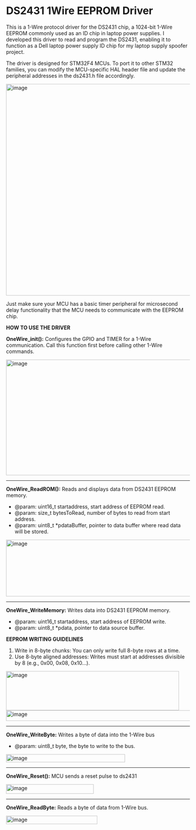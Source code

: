 # DS2431 1Wire EEPROM Driver
This is a 1-Wire protocol driver for the DS2431 chip, a 1024-bit 1-Wire EEPROM commonly used as an ID chip in laptop power supplies. I developed this driver to read and program the DS2431, enabling it to function as a Dell laptop power supply ID chip for my laptop supply spoofer project.

The driver is designed for STM32F4 MCUs. To port it to other STM32 families, you can modify the MCU-specific HAL header file and update the peripheral addresses in the ds2431.h file accordingly.

<img width="857" height="578" alt="image" src="https://github.com/user-attachments/assets/083e8c6a-a2a7-4671-a7d8-13523d15c728" />


Just make sure your MCU has a basic timer peripheral for microsecond delay functionality that the MCU needs to communicate with the EEPROM chip. 

**HOW TO USE THE DRIVER**

**OneWire_init():** 
Configures the GPIO and TIMER for a 1-Wire communication. Call this function first before calling other 1-Wire commands.

<img width="621" height="316" alt="image" src="https://github.com/user-attachments/assets/dcd44394-15c9-435b-b5d9-1978b2487c28" />

**********************************************************************************************************
**OneWire_ReadROM():**
Reads and displays data from DS2431 EEPROM memory.
* @param: uint16_t startaddress, start address of EEPROM read.
* @param: size_t bytesToRead, number of bytes to read from start address.
* @param: uint8_t *pdataBuffer, pointer to data buffer where read data will be stored.
<img width="768" height="155" alt="image" src="https://github.com/user-attachments/assets/a546dbbe-2c8f-46cd-917d-ee26c8025621" />


**********************************************************************************************************

**OneWire_WriteMemory:**
Writes data into DS2431 EEPROM memory.
* @param: uint16_t startaddress, start address of EEPROM write.
* @param: uint8_t *pdata, pointer to data source buffer.
   

**EEPROM WRITING GUIDELINES**
1. Write in 8-byte chunks: You can only write full 8-byte rows at a time.
2. Use 8-byte aligned addresses: Writes must start at addresses divisible by 8 (e.g., 0x00, 0x08, 0x10…).
 <img width="474" height="107" alt="image" src="https://github.com/user-attachments/assets/a386769e-cade-4a4b-a397-8c0c7f263055" />
 
 <img width="534" height="29" alt="image" src="https://github.com/user-attachments/assets/220ce1a0-e2e4-405d-9b88-e168e5086099" />


**********************************************************************************************************


**OneWire_WriteByte:**
Writes a byte of data into the 1-Wire bus
* @param: uint8_t byte, the byte to write to the bus.

<img width="326" height="22" alt="image" src="https://github.com/user-attachments/assets/8c3f45d8-92ad-42b6-8474-09489ecfaf86" />

**********************************************************************************************************
**OneWire_Reset():**
MCU sends a reset pulse to ds2431

<img width="240" height="26" alt="image" src="https://github.com/user-attachments/assets/9a1224c9-ab93-4943-9512-b6fcc5cb6fdb" />

**********************************************************************************************************
**OneWire_ReadByte:**
Reads a byte of data from 1-Wire bus.

<img width="250" height="23" alt="image" src="https://github.com/user-attachments/assets/2fec2f8e-47e7-401d-95ee-6e06bf103297" />




